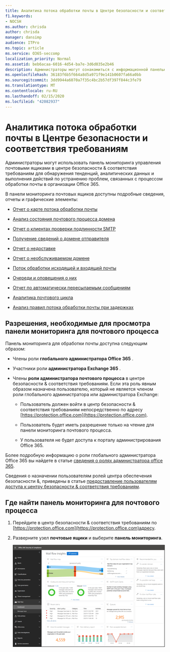 ```yaml
---
title: Аналитика потока обработки почты в Центре безопасности и соответствия требованиям
f1.keywords:
- NOCSH
ms.author: chrisda
author: chrisda
manager: dansimp
audience: ITPro
ms.topic: article
ms.service: O365-seccomp
localization_priority: Normal
ms.assetid: beb6acaa-6016-4d54-ba7e-3d6d035e2b46
description: Администраторы могут ознакомиться с информационной панелью почтовых ящиков в центре безопасности & соответствия требованиям.
ms.openlocfilehash: 36183f6b5f664a8d5a971f9e141b0607fa66a0bb
ms.sourcegitcommit: 3dd9944a6070a7f35c4bc2b57df397f844c3fe79
ms.translationtype: MT
ms.contentlocale: ru-RU
ms.lasthandoff: 02/15/2020
ms.locfileid: "42082937"
---
```

# <a name="mail-flow-insights-in-the-security--compliance-center"></a>Аналитика потока обработки почты в Центре безопасности и соответствия требованиям

Администраторы могут использовать панель мониторинга управления почтовыми ящиками в центре безопасности & соответствия требованиям для обнаружения тенденций, аналитических данных и выполнения действий по устранению проблем, связанных с процессом обработки почты в организации Office 365.

В панели мониторинга почтовых ящиков доступны подробные сведения, отчеты и графические элементы:

- [Отчет о карте потока обработки почты](mfi-mail-flow-map-report.md)

- [Анализ состояния почтового процесса домена](mfi-domain-mail-flow-status-insight.md)

- [Отчет о клиентах проверки подлинности SMTP](mfi-smtp-auth-clients-report.md)

- [Получение сведений о домене отправителя](mfi-sender-domain-insight.md)

- [Отчет о недоставке](mfi-non-delivery-report.md)

- [Отчет о необслуживаемом домене](mfi-non-accepted-domain-report.md)

- [Поток обработки исходящей и входящей почты](mfi-outbound-and-inbound-mail-flow.md)

- [Очереди и оповещения о них](mfi-queue-alerts-and-queues.md)

- [Отчет по автоматически пересылаемым сообщениям](mfi-auto-forwarded-messages-report.md)

- [Аналитика почтового цикла](mfi-mail-loop-insight.md)

- [Анализ правил потока обработки почты при задержках](mfi-slow-mail-flow-rules-insight.md)

## <a name="permissions-required-to-view-the-mail-flow-dashboard"></a>Разрешения, необходимые для просмотра панели мониторинга для почтового процесса

Панель мониторинга для обработки почты доступна следующим образом:

- Члены роли **глобального администратора Office 365** .

- Участники роли **администратора Exchange 365** .

- Члены **роли администратора почтового процесса** в центре безопасности & соответствия требованиям. Если эта роль явным образом назначена пользователю, который не является членом роли глобального администратора или администратора Exchange:

  - Пользователь должен войти в центр безопасности & соответствия требованиям непосредственно по адресу [https://protection.office.com](https://protection.office.com).

  - Пользователь будет иметь разрешение только на чтение для панели мониторинга почтового процесса.

  - У пользователя не будет доступа к порталу администрирования Office 365.

Более подробную информацию о роли глобального администратора Office 365 вы найдете в статье [сведения о ролях администратора office 365](https://docs.microsoft.com/office365/admin/add-users/about-admin-roles).

Сведения о назначении пользователям ролей центра обеспечения безопасности &, приведены в статье [предоставление пользователям доступа к центру безопасности & соответствия требованиям](https://docs.microsoft.com/office365/securitycompliance/grant-access-to-the-security-and-compliance-center).

## <a name="where-to-find-the-mail-flow-dashboard"></a>Где найти панель мониторинга для почтового процесса

1. Перейдите в центр безопасности & соответствия требованиям по [https://protection.office.com](https://protection.office.com)адресу.

2. Разверните узел **почтовые ящики** и выберите **панель мониторинга**.

   ![Панель мониторинга почтовых ящиков в центре безопасности Office 365 & соответствия требованиям](../../media/mail-flow-dashboard-v2.png)

